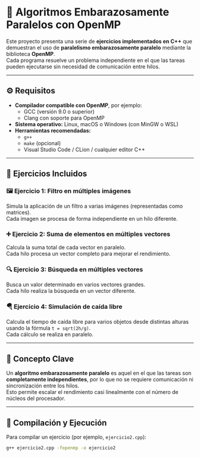 # 🧠 Algoritmos Embarazosamente Paralelos con OpenMP

Este proyecto presenta una serie de **ejercicios implementados en C++** que demuestran el uso de **paralelismo embarazosamente paralelo** mediante la biblioteca **OpenMP**.  
Cada programa resuelve un problema independiente en el que las tareas pueden ejecutarse sin necesidad de comunicación entre hilos.

---

## ⚙️ Requisitos

- **Compilador compatible con OpenMP**, por ejemplo:
  - GCC (versión 9.0 o superior)
  - Clang con soporte para OpenMP
- **Sistema operativo:** Linux, macOS o Windows (con MinGW o WSL)
- **Herramientas recomendadas:**  
  - `g++`  
  - `make` (opcional)  
  - Visual Studio Code / CLion / cualquier editor C++

---

## 🧩 Ejercicios Incluidos

### 🖼️ Ejercicio 1: Filtro en múltiples imágenes
Simula la aplicación de un filtro a varias imágenes (representadas como matrices).  
Cada imagen se procesa de forma independiente en un hilo diferente.

### ➕ Ejercicio 2: Suma de elementos en múltiples vectores
Calcula la suma total de cada vector en paralelo.  
Cada hilo procesa un vector completo para mejorar el rendimiento.

### 🔍 Ejercicio 3: Búsqueda en múltiples vectores
Busca un valor determinado en varios vectores grandes.  
Cada hilo realiza la búsqueda en un vector diferente.

### 🪂 Ejercicio 4: Simulación de caída libre
Calcula el tiempo de caída libre para varios objetos desde distintas alturas usando la fórmula `t = sqrt(2h/g)`.  
Cada cálculo se realiza en paralelo.

---

## 🧵 Concepto Clave

Un **algoritmo embarazosamente paralelo** es aquel en el que las tareas son **completamente independientes**, por lo que no se requiere comunicación ni sincronización entre los hilos.  
Esto permite escalar el rendimiento casi linealmente con el número de núcleos del procesador.

---

## 🚀 Compilación y Ejecución

Para compilar un ejercicio (por ejemplo, `ejercicio2.cpp`):

```bash
g++ ejercicio2.cpp -fopenmp -o ejercicio2

